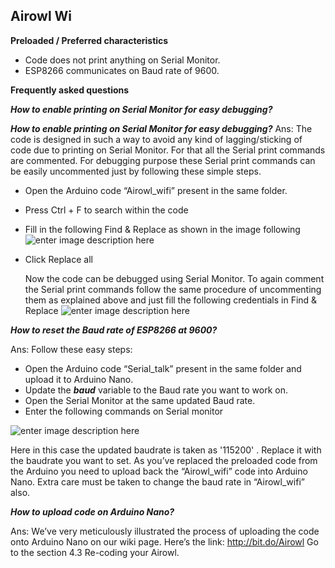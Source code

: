 Airowl Wi
-------------------
**Preloaded / Preferred characteristics**

 - Code does not print anything on Serial Monitor. 
 - ESP8266 communicates on Baud rate of 9600.

**Frequently asked questions**

 ***How to enable printing on Serial Monitor for easy debugging?***

***How to enable printing on Serial Monitor for easy debugging?***
Ans: The code is designed in such a way to avoid any kind of lagging/sticking of code due to printing on Serial Monitor. For that all the Serial print commands are commented. For debugging purpose these Serial print commands can be easily uncommented just by following these simple steps.

 - Open the Arduino code “Airowl_wifi” present in the same folder.
 - Press Ctrl + F to search within the code
 - Fill in the following Find & Replace as shown in the image following![enter image description here](https://lh3.googleusercontent.com/-bXlvFCccBXI/V3oi6ohTcyI/AAAAAAAAERo/6GFj0kFJurQjvvgZjGzL7qxl5kxIJz4EQCLcB/s0/wi_1.PNG "wi_1.PNG")
 - Click Replace all
       
	Now the code can be debugged using Serial Monitor. 
	To again comment the Serial print commands follow the same procedure of uncommenting them as explained above and just fill the following credentials in Find & Replace 
			![enter image description here](https://lh3.googleusercontent.com/-bmpjkHlT0xk/V3ojFKphuRI/AAAAAAAAERw/lnEmZmkK4wEX9Ia0OoYUeP0loCqTQb1wgCLcB/s0/wi_2.PNG "wi_2.PNG")

***How to reset the Baud rate of ESP8266 at 9600?***

Ans: Follow these easy steps:

 - Open the Arduino code “Serial_talk” present in the same folder and upload it to Arduino Nano.
 - Update the ***baud*** variable to the Baud rate you want to work on.
 - Open the Serial Monitor at the same updated Baud rate.
 - Enter the following commands on Serial monitor
  
 ![enter image description here](https://lh3.googleusercontent.com/-SjDnph8kHso/V3o_wTzFndI/AAAAAAAAESQ/qk4K7UWvPNgh7gnR70FjbBIr6GSodUCPgCLcB/s0/SET_BAUD.PNG "SET_BAUD.PNG")

Here in this case the updated baudrate is taken as '115200' . Replace it with the baudrate you want to set.
As you’ve replaced the preloaded code from the Arduino you need to upload back the “Airowl_wifi” code into Arduino Nano. Extra care must be taken to change the baud rate in “Airowl_wifi” also.

***How to upload code on Arduino Nano?***

Ans: We’ve very meticulously illustrated the process of uploading the code onto Arduino Nano on our wiki page. Here’s the link: http://bit.do/Airowl
Go to the section 4.3 Re-coding your Airowl.

